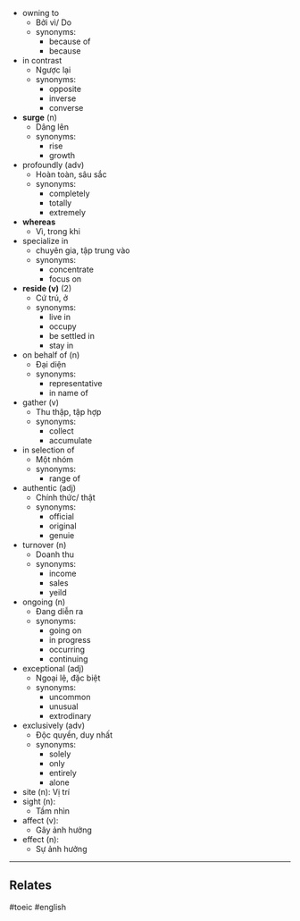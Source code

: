 

- owning to
	- Bởi vì/ Do
	- synonyms:
		- because of
		- because
- in contrast 
	- Ngược lại
	- synonyms: 
		- opposite
		- inverse
		- converse
- **surge** (n)
	- Dâng lên
	- synonyms:
		- rise
		- growth
- profoundly (adv)
	- Hoàn toàn, sâu sắc
	- synonyms:
		- completely
		- totally
		- extremely
- **whereas**
	- Vì, trong khi
- specialize in 
	- chuyên gia, tập trung vào
	- synonyms:
		- concentrate
		- focus on
- **reside (v)** (2)
	- Cứ trú, ở
	- synonyms:
		- live in
		- occupy
		- be settled in
		- stay in
- on behalf of (n)
	- Đại diện
	- synonyms:
		- representative
		- in name of
- gather (v)
	- Thu thập, tập hợp
	- synonyms:
		- collect
		- accumulate
- in selection of
	- Một nhóm
	- synonyms:
		- range of
- authentic (adj)
	- Chính thức/ thật
	- synonyms:
		- official
		- original
		- genuie
- turnover (n)
	- Doanh thu
	- synonyms:
		- income
		- sales
		- yeild
- ongoing (n)
	- Đang diễn ra
	- synonyms:
		- going on
		- in progress
		- occurring
		- continuing
- exceptional (adj)
	- Ngoại lệ, đặc biệt
	- synonyms:
		- uncommon
		- unusual
		- extrodinary
- exclusively (adv)
	- Độc quyền, duy nhất
	- synonyms:
		- solely
		- only
		- entirely
		- alone
- site (n): Vị trí
- sight (n):
	- Tầm nhìn
- affect (v):
	- Gây ảnh hưởng
- effect (n):
	- Sự ảnh hưởng

---
## Relates
#toeic #english 